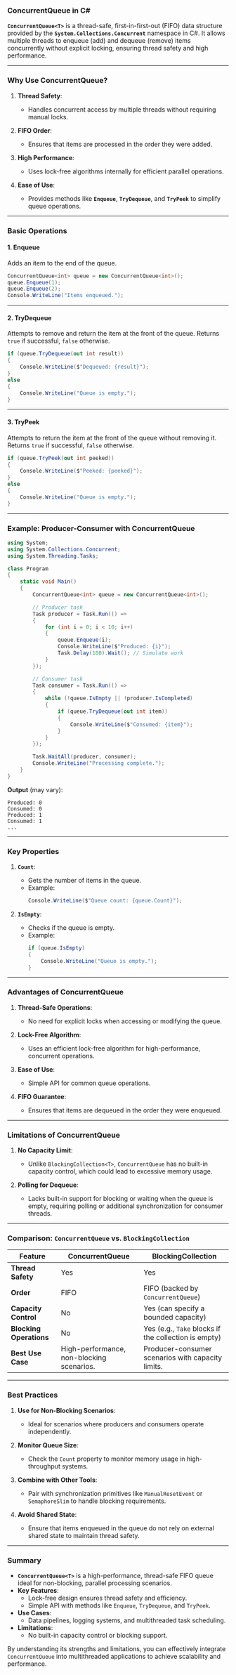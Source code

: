 ### **ConcurrentQueue in C#**

**`ConcurrentQueue<T>`** is a thread-safe, first-in-first-out (FIFO) data structure provided by the **`System.Collections.Concurrent`** namespace in C#. It allows multiple threads to enqueue (add) and dequeue (remove) items concurrently without explicit locking, ensuring thread safety and high performance.

---

### **Why Use ConcurrentQueue?**

1. **Thread Safety**:
   - Handles concurrent access by multiple threads without requiring manual locks.

2. **FIFO Order**:
   - Ensures that items are processed in the order they were added.

3. **High Performance**:
   - Uses lock-free algorithms internally for efficient parallel operations.

4. **Ease of Use**:
   - Provides methods like **`Enqueue`**, **`TryDequeue`**, and **`TryPeek`** to simplify queue operations.

---

### **Basic Operations**

#### **1. Enqueue**

Adds an item to the end of the queue.

```csharp
ConcurrentQueue<int> queue = new ConcurrentQueue<int>();
queue.Enqueue(1);
queue.Enqueue(2);
Console.WriteLine("Items enqueued.");
```

---

#### **2. TryDequeue**

Attempts to remove and return the item at the front of the queue. Returns `true` if successful, `false` otherwise.

```csharp
if (queue.TryDequeue(out int result))
{
    Console.WriteLine($"Dequeued: {result}");
}
else
{
    Console.WriteLine("Queue is empty.");
}
```

---

#### **3. TryPeek**

Attempts to return the item at the front of the queue without removing it. Returns `true` if successful, `false` otherwise.

```csharp
if (queue.TryPeek(out int peeked))
{
    Console.WriteLine($"Peeked: {peeked}");
}
else
{
    Console.WriteLine("Queue is empty.");
}
```

---

### **Example: Producer-Consumer with ConcurrentQueue**

```csharp
using System;
using System.Collections.Concurrent;
using System.Threading.Tasks;

class Program
{
    static void Main()
    {
        ConcurrentQueue<int> queue = new ConcurrentQueue<int>();

        // Producer task
        Task producer = Task.Run(() =>
        {
            for (int i = 0; i < 10; i++)
            {
                queue.Enqueue(i);
                Console.WriteLine($"Produced: {i}");
                Task.Delay(100).Wait(); // Simulate work
            }
        });

        // Consumer task
        Task consumer = Task.Run(() =>
        {
            while (!queue.IsEmpty || !producer.IsCompleted)
            {
                if (queue.TryDequeue(out int item))
                {
                    Console.WriteLine($"Consumed: {item}");
                }
            }
        });

        Task.WaitAll(producer, consumer);
        Console.WriteLine("Processing complete.");
    }
}
```

**Output** (may vary):
```
Produced: 0
Consumed: 0
Produced: 1
Consumed: 1
...
```

---

### **Key Properties**

1. **`Count`**:
   - Gets the number of items in the queue.
   - Example:
     ```csharp
     Console.WriteLine($"Queue count: {queue.Count}");
     ```

2. **`IsEmpty`**:
   - Checks if the queue is empty.
   - Example:
     ```csharp
     if (queue.IsEmpty)
     {
         Console.WriteLine("Queue is empty.");
     }
     ```

---

### **Advantages of ConcurrentQueue**

1. **Thread-Safe Operations**:
   - No need for explicit locks when accessing or modifying the queue.

2. **Lock-Free Algorithm**:
   - Uses an efficient lock-free algorithm for high-performance, concurrent operations.

3. **Ease of Use**:
   - Simple API for common queue operations.

4. **FIFO Guarantee**:
   - Ensures that items are dequeued in the order they were enqueued.

---

### **Limitations of ConcurrentQueue**

1. **No Capacity Limit**:
   - Unlike `BlockingCollection<T>`, `ConcurrentQueue` has no built-in capacity control, which could lead to excessive memory usage.

2. **Polling for Dequeue**:
   - Lacks built-in support for blocking or waiting when the queue is empty, requiring polling or additional synchronization for consumer threads.

---

### **Comparison: `ConcurrentQueue` vs. `BlockingCollection`**

| **Feature**              | **ConcurrentQueue<T>**                     | **BlockingCollection<T>**                   |
|--------------------------|---------------------------------------------|---------------------------------------------|
| **Thread Safety**         | Yes                                        | Yes                                         |
| **Order**                | FIFO                                        | FIFO (backed by `ConcurrentQueue`)          |
| **Capacity Control**      | No                                         | Yes (can specify a bounded capacity)        |
| **Blocking Operations**   | No                                         | Yes (e.g., `Take` blocks if the collection is empty) |
| **Best Use Case**         | High-performance, non-blocking scenarios.  | Producer-consumer scenarios with capacity limits. |

---

### **Best Practices**

1. **Use for Non-Blocking Scenarios**:
   - Ideal for scenarios where producers and consumers operate independently.

2. **Monitor Queue Size**:
   - Check the `Count` property to monitor memory usage in high-throughput systems.

3. **Combine with Other Tools**:
   - Pair with synchronization primitives like `ManualResetEvent` or `SemaphoreSlim` to handle blocking requirements.

4. **Avoid Shared State**:
   - Ensure that items enqueued in the queue do not rely on external shared state to maintain thread safety.

---

### **Summary**

- **`ConcurrentQueue<T>`** is a high-performance, thread-safe FIFO queue ideal for non-blocking, parallel processing scenarios.
- **Key Features**:
  - Lock-free design ensures thread safety and efficiency.
  - Simple API with methods like `Enqueue`, `TryDequeue`, and `TryPeek`.
- **Use Cases**:
  - Data pipelines, logging systems, and multithreaded task scheduling.
- **Limitations**:
  - No built-in capacity control or blocking support.

By understanding its strengths and limitations, you can effectively integrate `ConcurrentQueue` into multithreaded applications to achieve scalability and performance.
